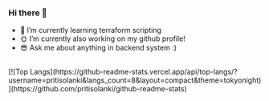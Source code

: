 ### Hi there 👋

- 🌱 I’m currently learning terraform scripting
- :sun_with_face: I’m currently also working on my github profile!
- :sunglasses: Ask me about anything in backend system :)

<br/>
[![Top Langs](https://github-readme-stats.vercel.app/api/top-langs/?username=pritisolanki&langs_count=8&layout=compact&theme=tokyonight)](https://github.com/pritisolanki/github-readme-stats)

